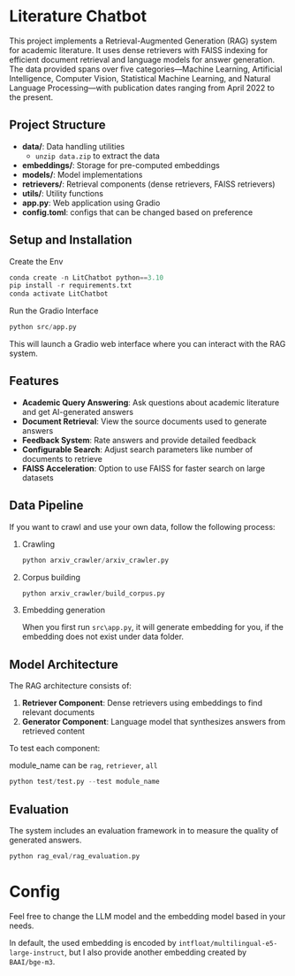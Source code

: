 # Literature Chatbot

This project implements a Retrieval-Augmented Generation (RAG) system for academic literature. It uses dense retrievers with FAISS indexing for efficient document retrieval and language models for answer generation. The data provided spans over five categories—Machine Learning, Artificial Intelligence, Computer Vision, Statistical Machine Learning, and Natural Language Processing—with publication dates ranging from April 2022 to the present. 

## Project Structure

- **data/**: Data handling utilities
  - ```unzip data.zip``` to extract the data
- **embeddings/**: Storage for pre-computed embeddings
- **models/**: Model implementations
- **retrievers/**: Retrieval components (dense retrievers, FAISS retrievers)
- **utils/**: Utility functions
- **app.py**: Web application using Gradio
- **config.toml**: configs that can be changed based on preference

## Setup and Installation

Create the Env

```python
conda create -n LitChatbot python==3.10
pip install -r requirements.txt
conda activate LitChatbot
```

Run the Gradio Interface

```python
python src/app.py
```

This will launch a Gradio web interface where you can interact with the RAG system.

## Features

- **Academic Query Answering**: Ask questions about academic literature and get AI-generated answers
- **Document Retrieval**: View the source documents used to generate answers
- **Feedback System**: Rate answers and provide detailed feedback
- **Configurable Search**: Adjust search parameters like number of documents to retrieve
- **FAISS Acceleration**: Option to use FAISS for faster search on large datasets

## Data Pipeline

If you want to crawl and use your own data, follow the following process:

1. Crawling 

   ```python	
   python arxiv_crawler/arxiv_crawler.py
   ```

2. Corpus building 

   ```python
   python arxiv_crawler/build_corpus.py
   ```

3. Embedding generation

   When you first run `src\app.py`, it will generate embedding for you, if the embedding does not exist under data folder.

## Model Architecture

The RAG architecture consists of:
1. **Retriever Component**: Dense retrievers using embeddings to find relevant documents
2. **Generator Component**: Language model that synthesizes answers from retrieved content

To test each component:

module_name can be `rag`, `retriever`, `all`

```python
python test/test.py --test module_name
```

## Evaluation

The system includes an evaluation framework in to measure the quality of generated answers.

```python
python rag_eval/rag_evaluation.py
```

# Config

Feel free to change the LLM model and the embedding model based in your needs.

In default, the used embedding is encoded by `intfloat/multilingual-e5-large-instruct`, but I also provide another embedding created by ` BAAI/bge-m3`. 
